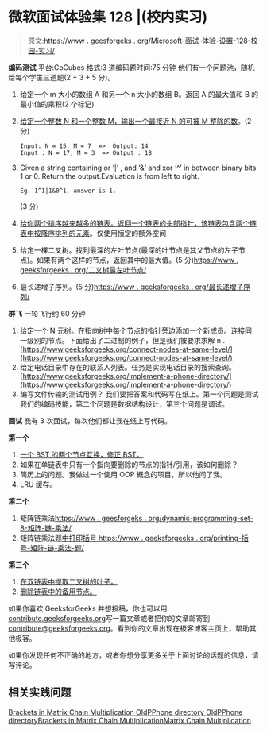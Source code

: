 # 微软面试体验集 128 |(校内实习)

> 原文:[https://www . geesforgeks . org/Microsoft-面试-体验-设置-128-校园-实习/](https://www.geeksforgeeks.org/microsoft-interview-experience-set-128-campus-internship/)

**编码测试**
平台:CoCubes 格式:3 道编码题时间:75 分钟
他们有一个问题池，随机给每个学生三道题(2 + 3 + 5 分)。

1.  给定一个 m 大小的数组 A 和另一个 n 大小的数组 B。返回 A 的最大值和 B 的最小值的乘积(2 个标记)
2.  [给定一个整数 N 和一个整数 M，输出一个最接近 N 的可被 M 整除的数](https://www.geeksforgeeks.org/find-number-closest-n-divisible-m/)。(2 分)

    ```
    Input: N = 15, M = 7  =>  Output: 14
    Input : N = 17, M = 3  => Output : 18
    ```

3.  Given a string containing or ‘|’ , and ‘&’ and xor ‘^’ in between binary bits 1 or 0\. Return the output.Evaluation is from left to right.

    ```
    Eg. 1^1|1&0^1, answer is 1.
    ```

    (3 分)

4.  [给你两个排序越来越多的链表。返回一个链表的头部指针，该链表包含两个链表中按降序排列的元素](https://www.geeksforgeeks.org/merge-two-sorted-linked-lists-such-that-merged-list-is-in-reverse-order/)。仅使用恒定的额外空间
5.  给定一棵二叉树。找到最深的左叶节点(最深的叶节点是其父节点的左子节点)。如果有两个这样的节点，返回其中的最大值。(5 分)[https://www . geeksforgeeks . org/二叉树最左叶节点/](https://www.geeksforgeeks.org/deepest-left-leaf-node-in-a-binary-tree/)
6.  最长递增子序列。(5 分)[https://www . geeksforgeeks . org/最长递增子序列/](https://www.geeksforgeeks.org/longest-increasing-subsequence/)

**群飞**
一轮飞行约 60 分钟

1.  给定一个 N 元树。在指向树中每个节点的指针旁边添加一个新成员。连接同一级别的节点。下面给出了二进制的例子，但是我们被要求求解 n .[https://www.geeksforgeeks.org/connect-nodes-at-same-level/](https://www.geeksforgeeks.org/connect-nodes-at-same-level/)
2.  给定电话目录中存在的联系人列表。任务是实现电话目录的搜索查询。[https://www.geeksforgeeks.org/implement-a-phone-directory/](https://www.geeksforgeeks.org/implement-a-phone-directory/)
3.  编写文件传输的测试用例？
    我们要把答案和代码写在纸上。第一个问题是测试我们的编码技能，第二个问题是数据结构设计，第三个问题是调试。

**面试**
我有 3 次面试，每次他们都让我在纸上写代码。

**第一个**

1.  [一个 BST 的两个节点互换，修正 BST。](https://www.geeksforgeeks.org/fix-two-swapped-nodes-of-bst/)
2.  如果在单链表中只有一个指向要删除的节点的指针/引用，该如何删除？
3.  简历上的问题。我做过一个使用 OOP 概念的项目，所以他问了我。
4.  LRU 缓存。

**第二个**

1.  矩阵链乘法[https://www . geesforgeks . org/dynamic-programming-set-8-矩阵-链-乘法/](https://www.geeksforgeeks.org/dynamic-programming-set-8-matrix-chain-multiplication/)
2.  矩阵链乘法题[中打印括号 https://www . geeksforgeeks . org/printing-括号-矩阵-链-乘法-题/](https://www.geeksforgeeks.org/printing-brackets-matrix-chain-multiplication-problem/)

 **第三个**

1.  [在双链表中提取二叉树的叶子。](https://www.geeksforgeeks.org/connect-leaves-doubly-linked-list/)
2.  [删除链表中的备用节点。](https://www.geeksforgeeks.org/delete-alternate-nodes-of-a-linked-list/)

如果你喜欢 GeeksforGeeks 并想投稿，你也可以用[contribute.geeksforgeeks.org](http://www.contribute.geeksforgeeks.org)写一篇文章或者把你的文章邮寄到 contribute@geeksforgeeks.org。看到你的文章出现在极客博客主页上，帮助其他极客。

如果你发现任何不正确的地方，或者你想分享更多关于上面讨论的话题的信息，请写评论。

## 相关实践问题

[Brackets in Matrix Chain Multiplication OldP](https://practice.geeksforgeeks.org/problems/brackets-in-matrix-chain-multiplication-oldp/0)[Phone directory OldP](https://practice.geeksforgeeks.org/problems/phone-directory-oldp/0)[Phone directory](https://practice.geeksforgeeks.org/problems/phone-directory/0)[Brackets in Matrix Chain Multiplication](https://practice.geeksforgeeks.org/problems/brackets-in-matrix-chain-multiplication/0)[Matrix Chain Multiplication](https://practice.geeksforgeeks.org/problems/matrix-chain-multiplication/0)